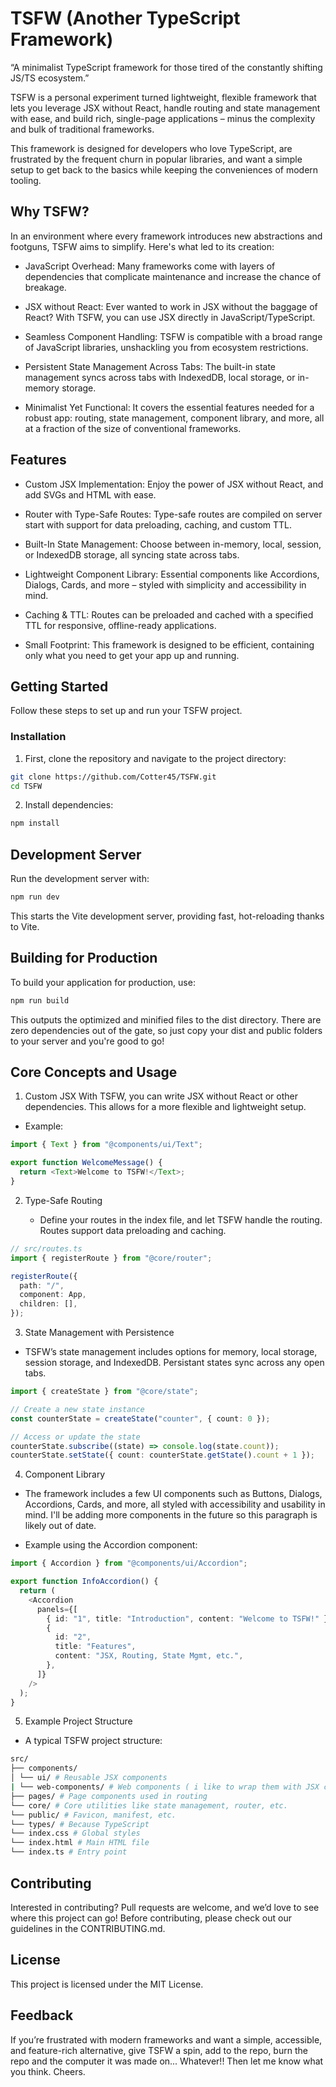 # TSFW (Another TypeScript Framework)

“A minimalist TypeScript framework for those tired of the constantly shifting JS/TS ecosystem.”

TSFW is a personal experiment turned lightweight, flexible framework that lets you leverage JSX without React, handle routing and state management with ease, and build rich, single-page applications – minus the complexity and bulk of traditional frameworks.

This framework is designed for developers who love TypeScript, are frustrated by the frequent churn in popular libraries, and want a simple setup to get back to the basics while keeping the conveniences of modern tooling.

## Why TSFW?

In an environment where every framework introduces new abstractions and footguns, TSFW aims to simplify. Here's what led to its creation:

- JavaScript Overhead: Many frameworks come with layers of dependencies that complicate maintenance and increase the chance of breakage.

- JSX without React: Ever wanted to work in JSX without the baggage of React? With TSFW, you can use JSX directly in JavaScript/TypeScript.

- Seamless Component Handling: TSFW is compatible with a broad range of JavaScript libraries, unshackling you from ecosystem restrictions.

- Persistent State Management Across Tabs: The built-in state management syncs across tabs with IndexedDB, local storage, or in-memory storage.

- Minimalist Yet Functional: It covers the essential features needed for a robust app: routing, state management, component library, and more, all at a fraction of the size of conventional frameworks.

## Features

- Custom JSX Implementation: Enjoy the power of JSX without React, and add SVGs and HTML with ease.

- Router with Type-Safe Routes: Type-safe routes are compiled on server start with support for data preloading, caching, and custom TTL.

- Built-In State Management: Choose between in-memory, local, session, or IndexedDB storage, all syncing state across tabs.

- Lightweight Component Library: Essential components like Accordions, Dialogs, Cards, and more – styled with simplicity and accessibility in mind.

- Caching & TTL: Routes can be preloaded and cached with a specified TTL for responsive, offline-ready applications.

- Small Footprint: This framework is designed to be efficient, containing only what you need to get your app up and running.

## Getting Started

Follow these steps to set up and run your TSFW project.

### Installation

1. First, clone the repository and navigate to the project directory:

```bash
git clone https://github.com/Cotter45/TSFW.git
cd TSFW
```

2. Install dependencies:

```bash
npm install
```

## Development Server

Run the development server with:

```bash
npm run dev
```

This starts the Vite development server, providing fast, hot-reloading thanks to Vite.

## Building for Production

To build your application for production, use:

```bash
npm run build
```

This outputs the optimized and minified files to the dist directory. There are zero dependencies out of the gate, so just copy your dist and public folders to your server and you're good to go!

## Core Concepts and Usage

1. Custom JSX
   With TSFW, you can write JSX without React or other dependencies. This allows for a more flexible and lightweight setup.

- Example:

```typescript
import { Text } from "@components/ui/Text";

export function WelcomeMessage() {
  return <Text>Welcome to TSFW!</Text>;
}
```

2. Type-Safe Routing

   - Define your routes in the index file, and let TSFW handle the routing. Routes support data preloading and caching.

```typescript
// src/routes.ts
import { registerRoute } from "@core/router";

registerRoute({
  path: "/",
  component: App,
  children: [],
});
```

3. State Management with Persistence

- TSFW’s state management includes options for memory, local storage, session storage, and IndexedDB. Persistant states sync across any open tabs.

```typescript
import { createState } from "@core/state";

// Create a new state instance
const counterState = createState("counter", { count: 0 });

// Access or update the state
counterState.subscribe((state) => console.log(state.count));
counterState.setState({ count: counterState.getState().count + 1 });
```

4. Component Library

- The framework includes a few UI components such as Buttons, Dialogs, Accordions, Cards, and more, all styled with accessibility and usability in mind. I'll be adding more components in the future so this paragraph is likely out of date.

- Example using the Accordion component:

```typescript
import { Accordion } from "@components/ui/Accordion";

export function InfoAccordion() {
  return (
    <Accordion
      panels={[
        { id: "1", title: "Introduction", content: "Welcome to TSFW!" },
        {
          id: "2",
          title: "Features",
          content: "JSX, Routing, State Mgmt, etc.",
        },
      ]}
    />
  );
}
```

5. Example Project Structure

- A typical TSFW project structure:

```bash
src/
├── components/
│ └── ui/ # Reusable JSX components
| └── web-components/ # Web components ( i like to wrap them with JSX components )
├── pages/ # Page components used in routing
└── core/ # Core utilities like state management, router, etc.
└── public/ # Favicon, manifest, etc.
└── types/ # Because TypeScript
└── index.css # Global styles
└── index.html # Main HTML file
└── index.ts # Entry point
```

## Contributing

Interested in contributing? Pull requests are welcome, and we’d love to see where this project can go! Before contributing, please check out our guidelines in the CONTRIBUTING.md.

## License

This project is licensed under the MIT License.

## Feedback

If you’re frustrated with modern frameworks and want a simple, accessible, and feature-rich alternative, give TSFW a spin, add to the repo, burn the repo and the computer it was made on... Whatever!! Then let me know what you think. Cheers.
